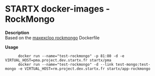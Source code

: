 STARTX docker-images - RockMongo
================================

**Description**  
Based on the [maxexcloo rockmongo](https://github.com/maxexcloo/Docker) Dockerfile

**Usage**  

          docker run --name="test-rockmongo" -p 81:80 -d -e VIRTUAL_HOST=pma.project.dev.startx.fr startx/pma
          docker run --name="test-rockmongo" -d --link test-mongo:test-mongo -e VIRTUAL_HOST=rm.project.dev.startx.fr startx/app-rockmongo
